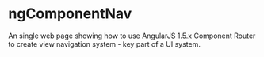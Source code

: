 # ngComponentNav
An single web page showing how to use AngularJS 1.5.x Component Router to create view navigation system - key part of a UI system.

